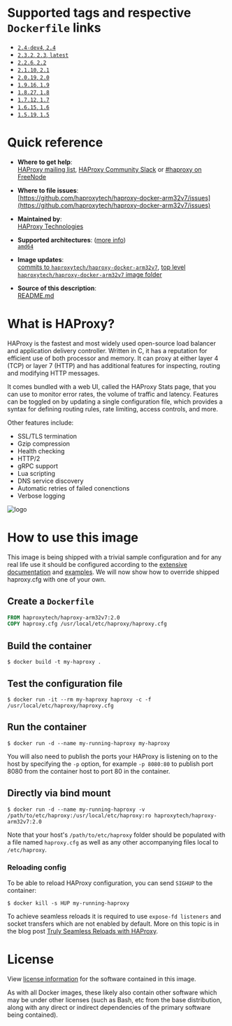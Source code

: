 # Supported tags and respective `Dockerfile` links

-	[`2.4-dev4`, `2.4`](https://github.com/haproxytech/haproxy-docker-arm32v7/blob/master/2.4/Dockerfile)
-	[`2.3.2`, `2.3`, `latest`](https://github.com/haproxytech/haproxy-docker-arm32v7/blob/master/2.3/Dockerfile)
-	[`2.2.6`, `2.2`](https://github.com/haproxytech/haproxy-docker-arm32v7/blob/master/2.2/Dockerfile)
-	[`2.1.10`, `2.1`](https://github.com/haproxytech/haproxy-docker-arm32v7/blob/master/2.1/Dockerfile)
-	[`2.0.19`, `2.0`](https://github.com/haproxytech/haproxy-docker-arm32v7/blob/master/2.0/Dockerfile)
-	[`1.9.16`, `1.9`](https://github.com/haproxytech/haproxy-docker-arm32v7/blob/master/1.9/Dockerfile)
-	[`1.8.27`, `1.8`](https://github.com/haproxytech/haproxy-docker-arm32v7/blob/master/1.8/Dockerfile)
-	[`1.7.12`, `1.7`](https://github.com/haproxytech/haproxy-docker-arm32v7/blob/master/1.7/Dockerfile)
-	[`1.6.15`, `1.6`](https://github.com/haproxytech/haproxy-docker-arm32v7/blob/master/1.6/Dockerfile)
-	[`1.5.19`, `1.5`](https://github.com/haproxytech/haproxy-docker-arm32v7/blob/master/1.5/Dockerfile)

# Quick reference

-	**Where to get help**:  
	[HAProxy mailing list](mailto:haproxy@formilux.org), [HAProxy Community Slack](https://slack.haproxy.org/) or [#haproxy on FreeNode](irc://chat.freenode.net:6697/haproxy)

-	**Where to file issues**:  
	[https://github.com/haproxytech/haproxy-docker-arm32v7/issues](https://github.com/haproxytech/haproxy-docker-arm32v7/issues)

-	**Maintained by**:  
	[HAProxy Technologies](https://github.com/haproxytech)

-	**Supported architectures**: ([more info](https://github.com/docker-library/official-images#architectures-other-than-amd64))  
	[`amd64`](https://hub.docker.com/r/amd64/haproxy/)

-	**Image updates**:  
	[commits to `haproxytech/haproxy-docker-arm32v7`](https://github.com/haproxytech/haproxy-docker-arm32v7/commits/master), [top level `haproxytech/haproxy-docker-arm32v7` image folder](https://github.com/haproxytech/haproxy-docker-arm32v7)  

-	**Source of this description**:  
	[README.md](https://github.com/haproxytech/haproxy-docker-arm32v7/blob/master/README.md)

# What is HAProxy?

HAProxy is the fastest and most widely used open-source load balancer and application delivery controller. Written in C, it has a reputation for efficient use of both processor and memory. It can proxy at either layer 4 (TCP) or layer 7 (HTTP) and has additional features for inspecting, routing and modifying HTTP messages.

It comes bundled with a web UI, called the HAProxy Stats page, that you can use to monitor error rates, the volume of traffic and latency. Features can be toggled on by updating a single configuration file, which provides a syntax for defining routing rules, rate limiting, access controls, and more.

Other features include:

* SSL/TLS termination
* Gzip compression
* Health checking
* HTTP/2
* gRPC support
* Lua scripting
* DNS service discovery
* Automatic retries of failed conenctions
* Verbose logging

![logo](https://www.haproxy.org/img/HAProxyCommunityEdition_60px.png)

# How to use this image

This image is being shipped with a trivial sample configuration and for any real life use it should be configured according to the [extensive documentation](https://cbonte.github.io/haproxy-dconv/) and [examples](https://github.com/haproxy/haproxy/tree/master/examples). We will now show how to override shipped haproxy.cfg with one of your own.

## Create a `Dockerfile`

```dockerfile
FROM haproxytech/haproxy-arm32v7:2.0
COPY haproxy.cfg /usr/local/etc/haproxy/haproxy.cfg
```

## Build the container

```console
$ docker build -t my-haproxy .
```

## Test the configuration file

```console
$ docker run -it --rm my-haproxy haproxy -c -f /usr/local/etc/haproxy/haproxy.cfg
```

## Run the container

```console
$ docker run -d --name my-running-haproxy my-haproxy
```

You will also need to publish the ports your HAProxy is listening on to the host by specifying the `-p` option, for example `-p 8080:80` to publish port 8080 from the container host to port 80 in the container.

## Directly via bind mount

```console
$ docker run -d --name my-running-haproxy -v /path/to/etc/haproxy:/usr/local/etc/haproxy:ro haproxytech/haproxy-arm32v7:2.0
```

Note that your host's `/path/to/etc/haproxy` folder should be populated with a file named `haproxy.cfg` as well as any other accompanying files local to `/etc/haproxy`.

### Reloading config

To be able to reload HAProxy configuration, you can send `SIGHUP` to the container:

```console
$ docker kill -s HUP my-running-haproxy
```

To achieve seamless reloads it is required to use `expose-fd listeners` and socket transfers which are not enabled by default. More on this topic is in the blog post [Truly Seamless Reloads with HAProxy](https://www.haproxy.com/blog/truly-seamless-reloads-with-haproxy-no-more-hacks/).

# License

View [license information](https://raw.githubusercontent.com/haproxy/haproxy/master/LICENSE) for the software contained in this image.

As with all Docker images, these likely also contain other software which may be under other licenses (such as Bash, etc from the base distribution, along with any direct or indirect dependencies of the primary software being contained).
